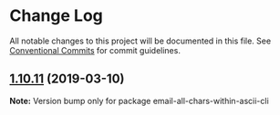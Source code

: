 # Change Log

All notable changes to this project will be documented in this file.
See [Conventional Commits](https://conventionalcommits.org) for commit guidelines.

## [1.10.11](https://gitlab.com/codsen/codsen/compare/email-all-chars-within-ascii-cli@1.10.10...email-all-chars-within-ascii-cli@1.10.11) (2019-03-10)

**Note:** Version bump only for package email-all-chars-within-ascii-cli
